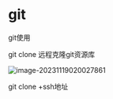 # git
git使用

git clone 远程克隆git资源库

![image-20231119020027861](C:\Users\22198\AppData\Roaming\Typora\typora-user-images\image-20231119020027861.png)

git clone +ssh地址
